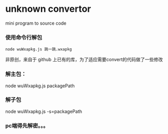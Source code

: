 # unknown convertor
mini program to source code

### 使用命令行解包

~~~
node wuWxapkg.js 跳一跳.wxapkg
~~~

非原创，来自于 github 上已有的库，为了适应需要convert的代码做了一些修改

### 解主包：

node wuWxapkg.js packagePath

### 解子包

node wuWxapkg.js -s=packagePath

### pc端得先解密。。。